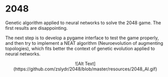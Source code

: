 # 2048

Genetic algorithm applied to neural networks to solve the 2048 game. The first results are disappointing.

The next step is to develop a pygame interface to test the game properly, and then try to implement a NEAT algorithm (Neuroevolution of augmenting topologies), which fits better the context of genetic evolution applied to neural networks.

<p align="center">
![Alt Text](https://github.com/zslydr/2048/blob/master/resources/2048_AI.gif)
</p>
